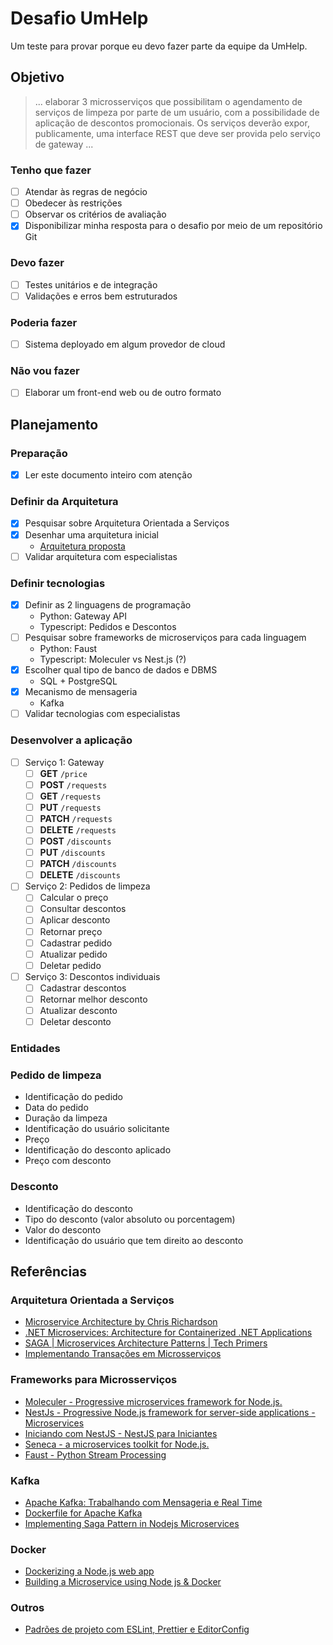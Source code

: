 # Desafio UmHelp
Um teste para provar porque eu devo fazer parte da equipe da UmHelp.

## Objetivo
> ... elaborar 3 microsserviços que possibilitam o agendamento de serviços de limpeza por parte de um usuário, com a possibilidade de aplicação de descontos promocionais. Os serviços deverão expor, publicamente, uma interface REST que deve ser provida pelo serviço de gateway ...

### Tenho que fazer
- [ ] Atendar às regras de negócio
- [ ] Obedecer às restrições
- [ ] Observar os critérios de avaliação
- [x] Disponibilizar minha resposta para o desafio por meio de um repositório Git

### Devo fazer
- [ ] Testes unitários e de integração
- [ ] Validações e erros bem estruturados

### Poderia fazer
- [ ] Sistema deployado em algum provedor de cloud

### Não vou fazer
- [ ] Elaborar um front-end web ou de outro formato

## Planejamento

### Preparação
- [x] Ler este documento inteiro com atenção

### Definir da Arquitetura
- [x] Pesquisar sobre Arquitetura Orientada a Serviços
- [x] Desenhar uma arquitetura inicial
  - [Arquitetura proposta](https://whimsical.com/Q9reGfZx6GFxoPeZxgDZSf)
- [ ] Validar arquitetura com especialistas

### Definir tecnologias
- [x] Definir as 2 linguagens de programação
  - Python: Gateway API
  - Typescript: Pedidos e Descontos
- [ ] Pesquisar sobre frameworks de microserviços para cada linguagem
  - Python: Faust
  - Typescript: Moleculer vs Nest.js (?)
- [x] Escolher qual tipo de banco de dados e DBMS
  - SQL + PostgreSQL
- [x] Mecanismo de mensageria
  - Kafka
- [ ] Validar tecnologias com especialistas

### Desenvolver a aplicação
- [ ] Serviço 1: Gateway
  - [ ] **GET** `/price`
  - [ ] **POST** `/requests`
  - [ ] **GET** `/requests`
  - [ ] **PUT** `/requests`
  - [ ] **PATCH** `/requests`
  - [ ] **DELETE** `/requests`
  - [ ] **POST** `/discounts`
  - [ ] **PUT** `/discounts`
  - [ ] **PATCH** `/discounts`
  - [ ] **DELETE** `/discounts`
- [ ] Serviço 2: Pedidos de limpeza
  - [ ] Calcular o preço
  - [ ] Consultar descontos
  - [ ] Aplicar desconto
  - [ ] Retornar preço
  - [ ] Cadastrar pedido
  - [ ] Atualizar pedido
  - [ ] Deletar pedido
- [ ] Serviço 3: Descontos individuais
  - [ ] Cadastrar descontos
  - [ ] Retornar melhor desconto
  - [ ] Atualizar desconto
  - [ ] Deletar desconto

### Entidades
### Pedido de limpeza
- Identificação do pedido
- Data do pedido
- Duração da limpeza
- Identificação do usuário solicitante
- Preço
- Identificação do desconto aplicado
- Preço com desconto

### Desconto
- Identificação do desconto
- Tipo do desconto (valor absoluto ou porcentagem)
- Valor do desconto
- Identificação do usuário que tem direito ao desconto

## Referências

### Arquitetura Orientada a Serviços
- [Microservice Architecture by Chris Richardson](https://microservices.io/)
- [.NET Microservices: Architecture for Containerized .NET Applications](https://docs.microsoft.com/en-us/dotnet/architecture/microservices/)
- [SAGA | Microservices Architecture Patterns | Tech Primers](https://www.youtube.com/watch?v=WnZ7IcaN_JA)
- [Implementando Transações em Microsserviços](https://www.youtube.com/watch?v=mjWz3fOVhgw)

### Frameworks para Microsserviços
- [Moleculer - Progressive microservices framework for Node.js.](https://moleculer.services/docs/0.14/)
- [NestJs - Progressive Node.js framework for server-side applications - Microservices](https://docs.nestjs.com/microservices/basics)
- [Iniciando com NestJS - NestJS para Iniciantes](https://www.youtube.com/watch?v=ufSIGVs9X_8)
- [Seneca - a microservices toolkit for Node.js.](https://senecajs.org/getting-started/)
- [Faust - Python Stream Processing](https://faust.readthedocs.io/en/latest/index.html)

### Kafka
- [Apache Kafka: Trabalhando com Mensageria e Real Time](https://www.youtube.com/watch?v=LX19wk2B5Ak)
- [Dockerfile for Apache Kafka](https://github.com/wurstmeister/kafka-docker)
- [Implementing Saga Pattern in Nodejs Microservices](https://cloudnweb.dev/2020/01/implementing-saga-pattern-in-nodejs-microservices/)

### Docker
- [Dockerizing a Node.js web app](https://nodejs.org/fr/docs/guides/nodejs-docker-webapp/)
- [Building a Microservice using Node js & Docker](https://www.youtube.com/watch?v=UWARTLO7TNQ&list=PLdiH6G4l8fpuswm1Crm7R8u-Bs2ma_XX4&index=2)

### Outros
- [Padrões de projeto com ESLint, Prettier e EditorConfig ](https://www.notion.so/Padr-es-de-projeto-com-ESLint-Prettier-e-EditorConfig-0b57b47a24724c859c0cf226aa0cc3a7)
